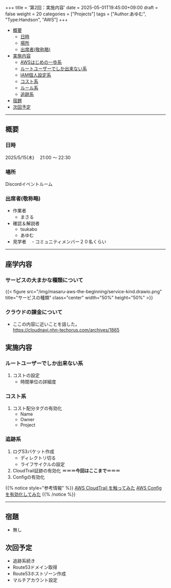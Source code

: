 +++
title = '第2回：実施内容'
date = 2025-05-01T19:45:00+09:00
draft = false
weight = 20
categories = ["Projects"]
tags = ["Author:あゆむ", "Type:Handson", "AWS"]
+++

- [概要](#概要)
  - [日時](#日時)
  - [場所](#場所)
  - [出席者(敬称略)](#出席者敬称略)
- [実施内容](#実施内容)
  - [AWSはじめの一歩系](#AWSはじめの一歩系)
  - [ルートユーザーでしか出来ない系](#ルートユーザーでしか出来ない系)
  - [IAM個人設定系](#iam個人設定系)
  - [コスト系](#コスト系)
  - [ルール系](#ルール系)
  - [追跡系](#追跡系)
- [宿題](#宿題)
- [次回予定](#次回予定)

---

## 概要

### 日時

2025/5/15(木)　 21:00 ～ 22:30

### 場所

Discordイベントルーム

### 出席者(敬称略)

- 作業者
  - まさる
- 確認＆解説者
  - tsukabo
  - あゆむ
- 見学者
　- コミュニティメンバー２０名くらい

---

## 座学内容

### サービスの大まかな種類について

{{< figure src="/img/masaru-aws-the-beginning/service-kind.drawio.png" title="サービスの種類" class="center" width="50%" height="50%" >}}

### クラウドの課金について

- ここの内容に近いことを話した。  
  https://cloudnavi.nhn-techorus.com/archives/1865

## 実施内容

### ルートユーザーでしか出来ない系

1. コストの設定
   - 時間単位の詳細度

### コスト系

1. コスト配分タグの有効化
   - Name
   - Owner
   - Project

### 追跡系

1. ログS3バケット作成
   - ディレクトリ切る
   - ライフサイクルの設定
2. CloudTrail証跡の有効化
**＝＝＝今回はここまで＝＝＝**
3. Configの有効化

{{% notice style="参考情報" %}}
[AWS CloudTrail を触ってみた](https://www.youtube.com/watch?v=erDYixgVJ0o)
[AWS Config を有効化してみた](https://www.youtube.com/watch?v=E8GY09aEwnE&t=79s)
{{% /notice %}}

---

## 宿題

- 無し

## 次回予定

- 追跡系続き
- Route53ドメイン取得
- Route53ホストゾーン作成
- マルチアカウント設定 
